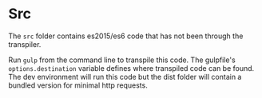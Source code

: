 # Src

The `src` folder contains es2015/es6 code that has not been through the transpiler.

Run `gulp` from the command line to transpile this code. The gulpfile's `options.destination` variable defines where transpiled code can be found. The dev environment will run this code but the dist folder will contain a bundled version for minimal http requests.
